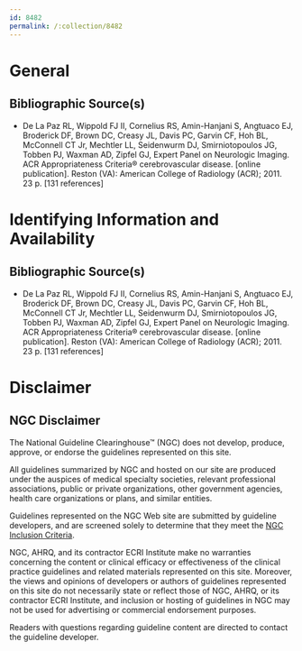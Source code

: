 ```yaml
---
id: 8482
permalink: /:collection/8482
---
```


# General

## Bibliographic Source(s)

- De La Paz RL, Wippold FJ II, Cornelius RS, Amin-Hanjani S, Angtuaco EJ, Broderick DF, Brown DC, Creasy JL, Davis PC, Garvin CF, Hoh BL, McConnell CT Jr, Mechtler LL, Seidenwurm DJ, Smirniotopoulos JG, Tobben PJ, Waxman AD, Zipfel GJ, Expert Panel on Neurologic Imaging. ACR Appropriateness Criteria® cerebrovascular disease. [online publication]. Reston (VA): American College of Radiology (ACR); 2011. 23 p. [131 references]

# Identifying Information and Availability

## Bibliographic Source(s)

- De La Paz RL, Wippold FJ II, Cornelius RS, Amin-Hanjani S, Angtuaco EJ, Broderick DF, Brown DC, Creasy JL, Davis PC, Garvin CF, Hoh BL, McConnell CT Jr, Mechtler LL, Seidenwurm DJ, Smirniotopoulos JG, Tobben PJ, Waxman AD, Zipfel GJ, Expert Panel on Neurologic Imaging. ACR Appropriateness Criteria® cerebrovascular disease. [online publication]. Reston (VA): American College of Radiology (ACR); 2011. 23 p. [131 references]

# Disclaimer

## NGC Disclaimer

The National Guideline Clearinghouse™ (NGC) does not develop, produce, approve, or endorse the guidelines represented on this site.

All guidelines summarized by NGC and hosted on our site are produced under the auspices of medical specialty societies, relevant professional associations, public or private organizations, other government agencies, health care organizations or plans, and similar entities.

Guidelines represented on the NGC Web site are submitted by guideline developers, and are screened solely to determine that they meet the [NGC Inclusion Criteria](/help-and-about/summaries/inclusion-criteria).

NGC, AHRQ, and its contractor ECRI Institute make no warranties concerning the content or clinical efficacy or effectiveness of the clinical practice guidelines and related materials represented on this site. Moreover, the views and opinions of developers or authors of guidelines represented on this site do not necessarily state or reflect those of NGC, AHRQ, or its contractor ECRI Institute, and inclusion or hosting of guidelines in NGC may not be used for advertising or commercial endorsement purposes.

Readers with questions regarding guideline content are directed to contact the guideline developer.

